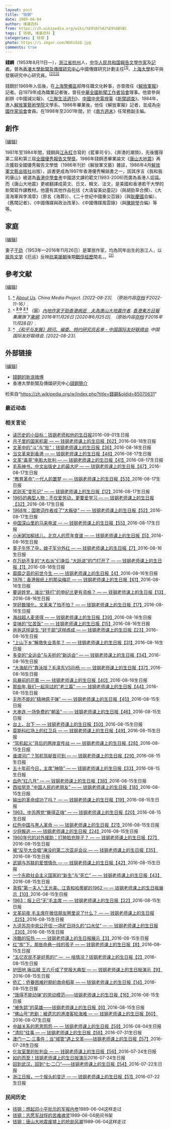 ```yaml
---
layout: post
title: "钱钢"
date: 1989-06-04
author: 维基百科
from: https://zh.wikipedia.org/wiki/%E9%8C%A2%E9%8B%BC
tags: [ 钱钢, 维基百科 ]
categories: [ 钱钢 ]
photo: https://i.imgur.com/NDGzGiQ.jpg
comments: true
---
```

<div class="mw-content-ltr mw-parser-output" lang="zh" dir="ltr"><p><b>錢鋼</b>（1953年8月11日<span class="useeditintro" title="Template:BLP editintro">—</span>），<a href="/wiki/%E6%B5%99%E6%B1%9F%E7%9C%81" title="浙江省">浙江省</a><a href="/wiki/%E6%9D%AD%E5%B7%9E" class="mw-redirect" title="杭州">杭州</a>人，<a href="/wiki/%E4%B8%AD%E5%8D%8E%E4%BA%BA%E6%B0%91%E5%85%B1%E5%92%8C%E5%9B%BD" title="中华人民共和国">中华人民共和国</a><a href="/wiki/%E6%8A%A5%E5%91%8A%E6%96%87%E5%AD%A6" title="报告文学">報告文學</a><a href="/wiki/%E4%BD%9C%E5%AE%B6" title="作家">作家</a>及<a href="/wiki/%E8%A8%98%E8%80%85" title="記者">記者</a>。曾為<a href="/wiki/%E9%A6%99%E6%B8%AF%E5%A4%A7%E5%AD%A6%E6%96%B0%E9%97%BB%E5%8F%8A%E4%BC%A0%E5%AA%92%E7%A0%94%E7%A9%B6%E4%B8%AD%E5%BF%83" title="香港大学新闻及传媒研究中心">香港大學新聞及傳媒研究中心</a>中國傳媒研究計劃主任<sup id="cite_ref-1" class="reference"><a href="#cite_note-1"><span class="cite-bracket">[</span>1<span class="cite-bracket">]</span></a></sup>、<a href="/wiki/%E4%B8%8A%E6%B5%B7%E5%A4%A7%E5%AD%B8" class="mw-redirect" title="上海大學">上海大學</a>和平與發展研究中心研究員。<sup id="cite_ref-東網_2-0" class="reference"><a href="#cite_note-東網-2"><span class="cite-bracket">[</span>2<span class="cite-bracket">]</span></a></sup><sup id="cite_ref-3" class="reference"><a href="#cite_note-3"><span class="cite-bracket">[</span>3<span class="cite-bracket">]</span></a></sup>
</p>
<meta property="mw:PageProp/toc">
<div class="mw-heading mw-heading2"></div>
<p>錢鋼於1969年入伍後，在<a href="/wiki/%E4%B8%8A%E6%B5%B7%E8%AD%A6%E5%A4%87%E5%8C%BA" class="mw-redirect" title="上海警备区">上海警備區</a>部隊任職文化幹事，亦曾擔任《<a href="/wiki/%E8%A7%A3%E6%94%BE%E8%BB%8D%E5%A0%B1" title="解放軍報">解放軍報</a>》記者。自1979年成為職業記者後，曾任<a href="/wiki/%E4%B8%AD%E8%8F%AF%E5%85%A8%E5%9C%8B%E6%96%B0%E8%81%9E%E5%B7%A5%E4%BD%9C%E8%80%85%E5%8D%94%E6%9C%83" class="mw-redirect" title="中華全國新聞工作者協會">中華全國新聞工作者協會</a>理事。他曾參與創辦《中國減災報》、《<a href="/wiki/%E4%B8%89%E8%81%94%E7%94%9F%E6%B4%BB%E5%91%A8%E5%88%8A" title="三联生活周刊">三聯生活週刊</a>》、<a href="/wiki/%E4%B8%AD%E5%9C%8B%E4%B8%AD%E5%A4%AE%E9%9B%BB%E8%A6%96%E8%87%BA" class="mw-redirect" title="中國中央電視臺">中國中央電視臺</a>《<a href="/wiki/%E6%96%B0%E9%97%BB%E8%B0%83%E6%9F%A5" title="新闻调查">新聞調查</a>》。1984年，進入<a href="/wiki/%E8%A7%A3%E6%94%BE%E8%BB%8D%E8%97%9D%E8%A1%93%E5%AD%B8%E9%99%A2" class="mw-redirect" title="解放軍藝術學院">解放軍藝術學院</a>文學系。1986年畢業後，他任《解放軍報》記者，並成為<a href="/wiki/%E4%B8%AD%E5%9C%8B%E4%BD%9C%E5%AE%B6%E5%8D%94%E6%9C%83" class="mw-redirect" title="中國作家協會">中國作家協會</a>會員。在1998年至2001年間，於《<a href="/wiki/%E5%8D%97%E6%96%B9%E5%91%A8%E6%9C%AB" title="南方周末">南方週末</a>》任常務副主編。
</p>
<div class="mw-heading mw-heading2"><h2 id="創作"><span id=".E5.89.B5.E4.BD.9C"></span>創作</h2><span class="mw-editsection"><span class="mw-editsection-bracket">[</span><a href="/w/index.php?title=%E9%8C%A2%E9%8B%BC&amp;action=edit&amp;section=2" title="编辑章节：創作"><span>编辑</span></a><span class="mw-editsection-bracket">]</span></span></div>
<p>1981年至1984年間，錢鋼與<a href="/w/index.php?title=%E6%B1%9F%E6%B0%B8%E7%B4%85&amp;action=edit&amp;redlink=1" class="new" title="江永紅（页面不存在）">江永紅</a>合寫的《藍軍司令》、《奔湧的潮頭》，先後獲得第二屆和第三屆<a href="/w/index.php?title=%E5%85%A8%E5%9C%8B%E5%84%AA%E7%A7%80%E5%A0%B1%E5%91%8A%E6%96%87%E5%AD%B8%E7%8D%8E&amp;action=edit&amp;redlink=1" class="new" title="全國優秀報告文學獎（页面不存在）">全國優秀報告文學獎</a>。1986年錢鋼憑畢業論文《<a href="/w/index.php?title=%E5%94%90%E5%B1%B1%E5%A4%A7%E5%9C%B0%E9%9C%87_(%E5%A0%B1%E5%91%8A%E6%96%87%E5%AD%B8)&amp;action=edit&amp;redlink=1" class="new" title="唐山大地震 (報告文學)（页面不存在）">唐山大地震</a>》再次獲取全國優秀報告文學獎（1986年刊於《解放軍文藝》雜誌，1986年4月<a href="/wiki/%E8%A7%A3%E6%94%BE%E8%BB%8D%E6%96%87%E8%97%9D%E5%87%BA%E7%89%88%E7%A4%BE" class="mw-redirect" title="解放軍文藝出版社">解放軍文藝出版社</a>出版），該書更成為1997年香港優秀暢銷書之一，因其序言《我和我的唐山》被選為<a href="/wiki/%E9%A6%99%E6%B8%AF%E4%B8%AD%E5%AD%B8%E6%9C%83%E8%80%83" title="香港中學會考">香港中學會考</a>中國語文課的範文(1993-2006)而廣為香港人認識。而《唐山大地震》更被翻譯成英文、日文、韓文、法文，是美國和香港若干大學的新聞寫作課教材。他還有其他作品包括《大清留美幼童記》（與胡勁草合撰）、《大清海軍與李鴻章》（原名《海葬》）、《二十世紀中國重災百錄》（與<a href="/wiki/%E8%80%BF%E6%85%B6%E5%9C%8B" title="耿慶國">耿慶國</a>合編）、《舊聞記者》、《中國傳媒與政治改革》、《中國傳媒風雲錄》（與<a href="/wiki/%E9%99%B3%E5%A9%89%E7%91%A9" title="陳婉瑩">陳婉瑩</a>合編）等等。
</p>
<div class="mw-heading mw-heading2"><h2 id="家庭"><span id=".E5.AE.B6.E5.BA.AD"></span>家庭</h2><span class="mw-editsection"><span class="mw-editsection-bracket">[</span><a href="/w/index.php?title=%E9%8C%A2%E9%8B%BC&amp;action=edit&amp;section=3" title="编辑章节：家庭"><span>编辑</span></a><span class="mw-editsection-bracket">]</span></span></div>
<p>妻子<a href="/wiki/%E4%BA%8E%E5%8A%B2_(%E4%BD%9C%E5%AE%B6)" title="于劲 (作家)">于劲</a>（1953年—2016年11月26日）是軍旅作家，均為同年出生的浙江人，以<a href="/wiki/%E6%8A%A5%E5%91%8A%E6%96%87%E5%AD%A6" title="报告文学">报告文学</a>《厄运》反映<a href="/wiki/%E6%8A%97%E7%BE%8E%E6%8F%B4%E6%9C%9D" class="mw-redirect" title="抗美援朝">抗美援朝</a>後期<a href="/wiki/%E9%9F%93%E6%88%B0%E6%88%B0%E4%BF%98" class="mw-redirect" title="韓戰戰俘">戰俘經歷</a>聞名，。<sup id="cite_ref-東網_2-1" class="reference"><a href="#cite_note-東網-2"><span class="cite-bracket">[</span>2<span class="cite-bracket">]</span></a></sup>
</p>
<div class="mw-heading mw-heading2"><h2 id="參考文献"><span id=".E5.8F.83.E8.80.83.E6.96.87.E7.8C.AE"></span>參考文献</h2><span class="mw-editsection"><span class="mw-editsection-bracket">[</span><a href="/w/index.php?title=%E9%8C%A2%E9%8B%BC&amp;action=edit&amp;section=4" title="编辑章节：參考文献"><span>编辑</span></a><span class="mw-editsection-bracket">]</span></span></div>
<div class="reflist" style="list-style-type: decimal;">
<ol class="references">
<li id="cite_note-1"><span class="mw-cite-backlink"><b><a href="#cite_ref-1">^</a></b></span> <span class="reference-text"><cite class="citation web"><a rel="nofollow" class="external text" href="https://chinamediaproject.org/about/">About Us</a>. China Media Project.  <span class="reference-accessdate"> [<span class="nowrap">2022-08-23</span>]</span>. （原始内容<a rel="nofollow" class="external text" href="https://web.archive.org/web/20221116184225/https://chinamediaproject.org/about/">存档</a>于2022-11-16）.</cite><span title="ctx_ver=Z39.88-2004&amp;rfr_id=info%3Asid%2Fzh.wikipedia.org%3A%E9%8C%A2%E9%8B%BC&amp;rft.atitle=About+Us&amp;rft.genre=unknown&amp;rft.jtitle=China+Media+Project&amp;rft_id=https%3A%2F%2Fchinamediaproject.org%2Fabout%2F&amp;rft_val_fmt=info%3Aofi%2Ffmt%3Akev%3Amtx%3Ajournal" class="Z3988"><span style="display:none;">&nbsp;</span></span></span>
</li>
<li id="cite_note-東網-2"><span class="mw-cite-backlink">^ <a href="#cite_ref-東網_2-0"><sup><b>2.0</b></sup></a> <a href="#cite_ref-東網_2-1"><sup><b>2.1</b></sup></a></span> <span class="reference-text">（圖）<cite class="citation news"><a rel="nofollow" class="external text" href="https://hk.on.cc/cn/bkn/cnt/news/20161126/bkncn-20161126162448305-1126_05011_001.html">內地作家于勁香港病逝　夫為唐山大地震作者</a>. <a href="/wiki/%E9%A6%99%E6%B8%AF%E6%9D%B1%E6%96%B9%E6%97%A5%E5%A0%B1" class="mw-redirect" title="香港東方日報">香港東方日報</a>集團旗下<a href="/wiki/%E6%9D%B1%E7%B6%B2" class="mw-redirect" title="東網">東網</a>. 2016年11月26日 <span class="reference-accessdate"> [2020年6月25日]</span>. （原始内容<a rel="nofollow" class="external text" href="https://web.archive.org/web/20161128221757/http://hk.on.cc/cn/bkn/cnt/news/20161126/bkncn-20161126162448305-1126_05011_001.html">存档</a>于2016年11月28日）.</cite><span title="ctx_ver=Z39.88-2004&amp;rfr_id=info%3Asid%2Fzh.wikipedia.org%3A%E9%8C%A2%E9%8B%BC&amp;rft.atitle=%E5%85%A7%E5%9C%B0%E4%BD%9C%E5%AE%B6%E4%BA%8E%E5%8B%81%E9%A6%99%E6%B8%AF%E7%97%85%E9%80%9D%E3%80%80%E5%A4%AB%E7%82%BA%E5%94%90%E5%B1%B1%E5%A4%A7%E5%9C%B0%E9%9C%87%E4%BD%9C%E8%80%85&amp;rft.date=2016-11-26&amp;rft.genre=article&amp;rft_id=https%3A%2F%2Fhk.on.cc%2Fcn%2Fbkn%2Fcnt%2Fnews%2F20161126%2Fbkncn-20161126162448305-1126_05011_001.html&amp;rft_val_fmt=info%3Aofi%2Ffmt%3Akev%3Amtx%3Ajournal" class="Z3988"><span style="display:none;">&nbsp;</span></span></span>
</li>
<li id="cite_note-3"><span class="mw-cite-backlink"><b><a href="#cite_ref-3">^</a></b></span> <span class="reference-text"><cite class="citation web"><a rel="nofollow" class="external text" href="https://www.caifc.org.cn/index.php?m=content&amp;c=index&amp;a=lists&amp;catid=12">《和平与发展》顾问、编委、特约研究员名单 - 中国国际友好联络会</a>. 中国国际友好联络会.  <span class="reference-accessdate"> [<span class="nowrap">2022-08-23</span>]</span>.</cite><span title="ctx_ver=Z39.88-2004&amp;rfr_id=info%3Asid%2Fzh.wikipedia.org%3A%E9%8C%A2%E9%8B%BC&amp;rft.atitle=%E3%80%8A%E5%92%8C%E5%B9%B3%E4%B8%8E%E5%8F%91%E5%B1%95%E3%80%8B%E9%A1%BE%E9%97%AE%E3%80%81%E7%BC%96%E5%A7%94%E3%80%81%E7%89%B9%E7%BA%A6%E7%A0%94%E7%A9%B6%E5%91%98%E5%90%8D%E5%8D%95+-+%E4%B8%AD%E5%9B%BD%E5%9B%BD%E9%99%85%E5%8F%8B%E5%A5%BD%E8%81%94%E7%BB%9C%E4%BC%9A&amp;rft.genre=unknown&amp;rft.jtitle=%E4%B8%AD%E5%9B%BD%E5%9B%BD%E9%99%85%E5%8F%8B%E5%A5%BD%E8%81%94%E7%BB%9C%E4%BC%9A&amp;rft_id=https%3A%2F%2Fwww.caifc.org.cn%2Findex.php%3Fm%3Dcontent%26c%3Dindex%26a%3Dlists%26catid%3D12&amp;rft_val_fmt=info%3Aofi%2Ffmt%3Akev%3Amtx%3Ajournal" class="Z3988"><span style="display:none;">&nbsp;</span></span></span>
</li>
</ol></div>
<div class="mw-heading mw-heading2"><h2 id="外部链接"><span id=".E5.A4.96.E9.83.A8.E9.93.BE.E6.8E.A5"></span>外部链接</h2><span class="mw-editsection"><span class="mw-editsection-bracket">[</span><a href="/w/index.php?title=%E9%8C%A2%E9%8B%BC&amp;action=edit&amp;section=5" title="编辑章节：外部链接"><span>编辑</span></a><span class="mw-editsection-bracket">]</span></span></div>
<ul><li><a rel="nofollow" class="external text" href="https://weibo.com/u/1995801167">錢鋼的新浪微博</a></li>
<li>香港大學新聞及傳媒研究中心<a rel="nofollow" class="external text" href="https://web.archive.org/web/20100912065014/http://cmp.hku.hk/~/qian-gang/">錢鋼簡介</a></li></ul>
<!-- 
NewPP limit report
Parsed by mw‐web.codfw.main‐56d8db5f6f‐j45v7
Cached time: 20250213020117
Cache expiry: 2592000
Reduced expiry: false
Complications: [show‐toc]
CPU time usage: 0.114 seconds
Real time usage: 0.157 seconds
Preprocessor visited node count: 1165/1000000
Post‐expand include size: 6673/2097152 bytes
Template argument size: 308/2097152 bytes
Highest expansion depth: 9/100
Expensive parser function count: 0/500
Unstrip recursion depth: 0/20
Unstrip post‐expand size: 4222/5000000 bytes
Lua time usage: 0.030/10.000 seconds
Lua memory usage: 2061534/52428800 bytes
Number of Wikibase entities loaded: 1/400
-->
<!--
Transclusion expansion time report (%,ms,calls,template)
100.00%  133.405      1 -total
 46.62%   62.189      1 Template:Reflist
 39.48%   52.670      2 Template:Cite_web
 25.85%   34.481      1 Template:Sinaweibo
 22.75%   30.347      1 Template:BD
 20.95%   27.948      1 Template:Bd
 13.05%   17.415      2 Template:BD/isYear
  4.55%    6.072      1 Template:WikidataCheck
  4.04%    5.383      2 Template:Date.isMD
  3.20%    4.272      1 Template:Cite_news
-->

<!-- Saved in parser cache with key zhwiki:pcache:337285:|#|:idhash:canonical!zh and timestamp 20250213020117 and revision id 85070631. Rendering was triggered because: page-view
 -->
</div><!--esi <esi:include src="/esitest-fa8a495983347898/content" /> --><noscript><img src="https://login.wikimedia.org/wiki/Special:CentralAutoLogin/start?useformat=desktop&amp;type=1x1&amp;usesul3=0" alt="" width="1" height="1" style="border: none; position: absolute;"></noscript>
<div class="printfooter" data-nosnippet="">检索自“<a dir="ltr" href="https://zh.wikipedia.org/w/index.php?title=錢鋼&amp;oldid=85070631">https://zh.wikipedia.org/w/index.php?title=錢鋼&amp;oldid=85070631</a>”</div><div id="recent-news"><h3>最近动态</h3><ul></ul></div><div id="open-opinion"><h3>相关言论</h3><ul><li><a href="https://nodebe4.github.io/opinion/2016-09-01/%E8%AF%BB%E5%8E%86%E5%8F%B2%E7%9A%84%E5%B0%8F%E7%9B%AE%E6%A0%87-%E9%92%B1%E9%92%A2%E8%80%81%E5%B8%88%E5%92%8C%E4%BB%96%E7%9A%84%E7%94%9F%E6%97%A5%E6%8A%A5/" title="Yiwei Wang">读历史的小目标：钱钢老师和他的生日报</a><time>2016-09-01</time><a class="tag">生日报</a></li>
<li><a href="https://nodebe4.github.io/opinion/2016-08-18/%E6%9C%88%E5%AD%90%E9%87%8C%E7%9A%84%E5%9B%BD%E5%AE%B6%E6%9C%BA%E5%AF%86-%E9%92%B1%E9%92%A2%E8%80%81%E5%B8%88%E8%AF%BE%E4%B8%8A%E7%9A%84%E7%94%9F%E6%97%A5%E6%8A%A5-62/" title="Yiwei Wang">月子里的国家机密 — — 钱钢老师课上的生日报【62】</a><time>2016-08-18</time><a class="tag">生日报</a></li>
<li><a href="https://nodebe4.github.io/opinion/2016-08-18/%E6%96%87%E9%9D%A9%E4%B8%AD%E7%9A%84-%E6%96%97-%E4%B8%8E-%E6%89%B9-%E9%92%B1%E9%92%A2%E8%80%81%E5%B8%88%E8%AF%BE%E4%B8%8A%E7%9A%84%E7%94%9F%E6%97%A5%E6%8A%A5-36/" title="Yiwei Wang">文革中的“斗”与“批”：钱钢老师课上的生日报【36】</a><time>2016-08-18</time><a class="tag">生日报</a></li>
<li><a href="https://nodebe4.github.io/opinion/2016-08-17/%E5%BD%93%E6%96%87%E9%9D%A9%E6%9D%A5%E5%88%B0%E9%A6%99%E6%B8%AF-%E9%92%B1%E9%92%A2%E8%80%81%E5%B8%88%E8%AF%BE%E4%B8%8A%E7%9A%84%E7%94%9F%E6%97%A5%E6%8A%A5-48/" title="Yiwei Wang">当文革来到香港 — — 钱钢老师课上的生日报【48】</a><time>2016-08-17</time><a class="tag">生日报</a></li>
<li><a href="https://nodebe4.github.io/opinion/2016-08-17/%E6%96%87%E9%9D%A9-%E6%AF%92%E8%8D%89-%E7%94%B5%E5%BD%B1%E5%A4%A7%E6%89%B9%E5%88%A4-%E9%92%B1%E9%92%A2%E8%80%81%E5%B8%88%E8%AF%BE%E4%B8%8A%E7%9A%84%E7%94%9F%E6%97%A5%E6%8A%A5-41/" title="Yiwei Wang">文革“毒草”电影大批判 — — 钱钢老师课上的生日报【41】</a><time>2016-08-17</time><a class="tag">生日报</a></li>
<li><a href="https://nodebe4.github.io/opinion/2016-08-17/%E6%AF%9B%E7%B3%BB%E7%A5%9E%E4%B9%A6-%E4%B8%AD%E6%96%87%E5%87%BA%E7%89%88%E5%8F%B2%E4%B8%8A%E7%9A%84%E6%9C%80%E5%A4%A7IP-%E9%92%B1%E9%92%A2%E8%80%81%E5%B8%88%E8%AF%BE%E4%B8%8A%E7%9A%84%E7%94%9F%E6%97%A5%E6%8A%A5-47/" title="Yiwei Wang">毛系神书，中文出版史上的最大IP — — 钱钢老师课上的生日报【47】</a><time>2016-08-17</time><a class="tag">生日报</a></li>
<li><a href="https://nodebe4.github.io/opinion/2016-08-17/%E6%95%99%E8%82%B2%E9%9D%A9%E5%91%BD-,%E4%B8%80%E4%BB%A3%E4%BA%BA%E7%9A%84%E5%99%A9%E6%A2%A6-%E9%92%B1%E9%92%A2%E8%80%81%E5%B8%88%E8%AF%BE%E4%B8%8A%E7%9A%84%E7%94%9F%E6%97%A5%E6%8A%A5-53/" title="Yiwei Wang">“教育革命”,一代人的噩梦 — — 钱钢老师课上的生日报【53】</a><time>2016-08-17</time><a class="tag">生日报</a></li>
<li><a href="https://nodebe4.github.io/opinion/2016-08-17/%E6%AD%A6%E5%88%99%E5%A4%A9-%E5%8F%98%E5%BD%A2%E8%AE%B0-%E9%92%B1%E9%92%A2%E8%80%81%E5%B8%88%E8%AF%BE%E4%B8%8A%E7%9A%84%E7%94%9F%E6%97%A5%E6%8A%A5-12/" title="Yiwei Wang">武则天“变形记” — — 钱钢老师课上的生日报【12】</a><time>2016-08-17</time><a class="tag">生日报</a></li>
<li><a href="https://nodebe4.github.io/opinion/2016-08-17/1965%E7%9A%84%E5%85%B8%E5%9E%8B%E4%BA%BA%E7%89%A9-%E4%B8%8D%E4%BB%85%E7%88%B1%E5%8A%B3%E5%8A%A8-%E6%9B%B4%E8%A6%81%E7%88%B1%E5%AD%A6%E4%B9%A0-%E9%92%B1%E9%92%A2%E8%80%81%E5%B8%88%E8%AF%BE%E4%B8%8A%E7%9A%84%E7%94%9F%E6%97%A5%E6%8A%A5-32/" title="Yiwei Wang">1965的典型人物：不仅爱劳动，更要爱学习 — — 钱钢老师课上的生日报【32】</a><time>2016-08-17</time><a class="tag">生日报</a></li>
<li><a href="https://nodebe4.github.io/opinion/2016-08-17/1968%E5%B9%B4-%E5%9B%BD%E6%AD%8C%E8%AF%8D%E4%BD%9C%E8%80%85%E6%88%90%E4%BA%86-%E5%A4%A7%E5%8F%9B%E5%BE%92-%E9%92%B1%E9%92%A2%E8%80%81%E5%B8%88%E8%AF%BE%E4%B8%8A%E7%9A%84%E7%94%9F%E6%97%A5%E6%8A%A5-52/" title="Yiwei Wang">1968年：国歌词作者成了“大叛徒” — — 钱钢老师课上的生日报【52】</a><time>2016-08-17</time><a class="tag">生日报</a></li>
<li><a href="https://nodebe4.github.io/opinion/2016-08-17/%E4%B8%AD%E5%9B%BD%E6%B7%B1%E5%B1%B1%E9%87%8C%E7%9A%84%E9%A9%AC%E6%9D%A5%E7%94%B5%E6%B3%A2-%E9%92%B1%E9%92%A2%E8%80%81%E5%B8%88%E8%AF%BE%E4%B8%8A%E7%9A%84%E7%94%9F%E6%97%A5%E6%8A%A5-55/" title="Yiwei Wang">中国深山里的马来电波 — — 钱钢老师课上的生日报【55】</a><time>2016-08-17</time><a class="tag">生日报</a></li>
<li><a href="https://nodebe4.github.io/opinion/2016-08-16/%E5%B0%8F%E7%B1%B3%E7%B2%A5%E5%8A%A0%E6%A6%86%E9%92%B1%E5%84%BF-%E5%8C%97%E4%BA%AC%E4%BA%BA%E7%9A%84%E8%8D%92%E5%B9%B4%E9%A3%9F%E8%B0%B1-%E9%92%B1%E9%92%A2%E8%80%81%E5%B8%88%E8%AF%BE%E4%B8%8A%E7%9A%84%E7%94%9F%E6%97%A5%E6%8A%A5-5/" title="Yiwei Wang">小米粥加榆钱儿，北京人的荒年食谱 — — 钱钢老师课上的生日报【5】</a><time>2016-08-16</time><a class="tag">生日报</a></li>
<li><a href="https://nodebe4.github.io/opinion/2016-08-16/%E7%AB%A5%E5%AD%90%E7%89%9B%E6%80%80%E4%BA%86%E5%AD%95-%E5%A8%98%E5%AD%90%E5%86%9B%E5%88%86%E5%A4%96%E7%BA%A2-%E9%92%B1%E9%92%A2%E8%80%81%E5%B8%88%E8%AF%BE%E4%B8%8A%E7%9A%84%E7%94%9F%E6%97%A5%E6%8A%A5-7/" title="Yiwei Wang">童子牛怀了孕，娘子军分外红 — — 钱钢老师课上的生日报【7】</a><time>2016-08-16</time><a class="tag">生日报</a></li>
<li><a href="https://nodebe4.github.io/opinion/2016-08-16/%E5%9C%A8%E4%B8%87%E5%8A%AB%E4%B8%8D%E5%A4%8D%E7%9A%84-%E5%A4%A7%E5%8F%B3%E6%B4%BE-%E4%BB%AC%E8%BA%AB%E5%90%8E,-%E5%A4%A7%E8%B7%83%E8%BF%9B-%E7%9A%84%E9%97%A8%E6%89%93%E5%BC%80%E4%BA%86-%E9%92%B1%E9%92%A2%E8%80%81%E5%B8%88%E8%AF%BE%E4%B8%8A%E7%9A%84%E7%94%9F%E6%97%A5%E6%8A%A5-1/" title="Yiwei Wang">在万劫不复的“大右派”们身后,“大跃进”的门打开了​ — — 钱钢老师课上的生日报【1】</a><time>2016-08-16</time><a class="tag">生日报</a></li>
<li><a href="https://nodebe4.github.io/opinion/2016-08-16/%E9%9D%A1%E9%9D%A1%E4%B9%8B%E9%9F%B3%E7%9A%84%E5%89%8D%E4%B8%96%E4%BB%8A%E7%94%9F-%E9%92%B1%E9%92%A2%E8%80%81%E5%B8%88%E8%AF%BE%E4%B8%8A%E7%9A%84%E7%94%9F%E6%97%A5%E6%8A%A5-4/" title="Yiwei Wang">靡靡之音的前世今生 — — 钱钢老师课上的生日报【4】</a><time>2016-08-16</time><a class="tag">生日报</a></li>
<li><a href="https://nodebe4.github.io/opinion/2016-08-16/1976-%E9%A6%99%E6%B8%AF%E6%8A%A5%E7%BA%B8%E4%B8%8A%E7%9A%84%E9%82%A3%E6%9C%B5%E6%A2%85%E8%8A%B1-%E9%92%B1%E9%92%A2%E8%80%81%E5%B8%88%E8%AF%BE%E4%B8%8A%E7%9A%84%E7%94%9F%E6%97%A5%E6%8A%A5-61/" title="Yiwei Wang">1976：香港报纸上的那朵梅花 — — 钱钢老师课上的生日报【61】</a><time>2016-08-16</time><a class="tag">生日报</a></li>
<li><a href="https://nodebe4.github.io/opinion/2016-08-16/%E8%A6%81%E8%AF%B4%E5%A7%93%E5%85%9A-%E8%B0%81%E6%AF%94-%E9%93%81%E6%89%93-%E7%9A%84%E7%94%B3%E7%BA%AA%E5%85%B0%E6%9B%B4%E6%9C%89%E8%B5%84%E6%A0%BC-%E9%92%B1%E9%92%A2%E8%80%81%E5%B8%88%E8%AF%BE%E4%B8%8A%E7%9A%84%E7%94%9F%E6%97%A5%E6%8A%A5-13/" title="Yiwei Wang">要说姓党，谁比“铁打”的申纪兰更有资格？ — — 钱钢老师课上的生日报【13】</a><time>2016-08-16</time><a class="tag">生日报</a></li>
<li><a href="https://nodebe4.github.io/opinion/2016-08-16/%E5%AD%A6%E5%A5%BD%E6%95%B0%E7%90%86%E5%8C%96-%E6%96%87%E9%9D%A9%E6%9D%A5%E4%BA%86%E6%80%95%E4%B8%8D%E6%80%95-%E9%92%B1%E9%92%A2%E8%80%81%E5%B8%88%E8%AF%BE%E4%B8%8A%E7%9A%84%E7%94%9F%E6%97%A5%E6%8A%A5-17/" title="Yiwei Wang">学好数理化，文革来了怕不怕？ — — 钱钢老师课上的生日报【17】</a><time>2016-08-16</time><a class="tag">生日报</a></li>
<li><a href="https://nodebe4.github.io/opinion/2016-08-16/%E6%B5%B7%E6%88%98%E8%B6%85%E4%BA%BA%E9%BA%A6%E8%B4%A4%E5%BE%97-%E9%92%B1%E9%92%A2%E8%80%81%E5%B8%88%E8%AF%BE%E4%B8%8A%E7%9A%84%E7%94%9F%E6%97%A5%E6%8A%A5-39/" title="Yiwei Wang">海战超人麦贤得 — — 钱钢老师课上的生日报【39】</a><time>2016-08-16</time><a class="tag">生日报</a></li>
<li><a href="https://nodebe4.github.io/opinion/2016-08-16/%E5%8F%98%E5%91%B3%E7%9A%84-%E5%BF%86%E8%8B%A6%E9%A5%AD-%E9%92%B1%E9%92%A2%E8%80%81%E5%B8%88%E8%AF%BE%E4%B8%8A%E7%9A%84%E7%94%9F%E6%97%A5%E6%8A%A5-15/" title="Yiwei Wang">变味的“忆苦饭” — — 钱钢老师课上的生日报【15】</a><time>2016-08-16</time><a class="tag">生日报</a></li>
<li><a href="https://nodebe4.github.io/opinion/2016-08-16/%E7%88%B8%E7%88%B8%E8%BF%99%E6%A0%B7%E8%AF%9E%E7%94%9F,-%E5%A5%BD%E5%B9%B2%E9%83%A8-%E8%BF%99%E6%A0%B7%E7%82%BC%E6%88%90-%E9%92%B1%E9%92%A2%E8%80%81%E5%B8%88%E8%AF%BE%E4%B8%8A%E7%9A%84%E7%94%9F%E6%97%A5%E6%8A%A5-23/" title="Yiwei Wang">爸爸这样诞生,“好干部”这样炼成 — — 钱钢老师课上的生日报【23】</a><time>2016-08-16</time><a class="tag">生日报</a></li>
<li><a href="https://nodebe4.github.io/opinion/2016-08-16/%E4%B8%8A%E5%B1%B1%E4%B8%8B%E4%B9%A1-%E8%A7%A3%E6%95%91%E5%A4%B1%E4%B8%9A%E9%9D%92%E5%B9%B4-%E9%92%B1%E9%92%A2%E8%80%81%E5%B8%88%E8%AF%BE%E4%B8%8A%E7%9A%84%E7%94%9F%E6%97%A5%E6%8A%A5-31/" title="Yiwei Wang">“上山下乡”解救失业青年？ — — 钱钢老师课上的生日报【31】</a><time>2016-08-16</time><a class="tag">生日报</a></li>
<li><a href="https://nodebe4.github.io/opinion/2016-08-16/%E5%A4%9A%E5%8F%98%E7%9A%84-%E5%85%A8%E8%BF%90%E4%BC%9A-%E4%B8%8E%E5%A4%AD%E6%8A%98%E7%9A%84-%E6%96%B0%E8%BF%90%E4%BC%9A-%E9%92%B1%E9%92%A2%E8%80%81%E5%B8%88%E8%AF%BE%E4%B8%8A%E7%9A%84%E7%94%9F%E6%97%A5%E6%8A%A5-34/" title="Yiwei Wang">多变的“全运会”与夭折的“新运会” — — 钱钢老师课上的生日报【34】</a><time>2016-08-16</time><a class="tag">生日报</a></li>
<li><a href="https://nodebe4.github.io/opinion/2016-08-16/%E5%A4%A7%E6%B5%B7%E8%88%AA%E8%A1%8C-%E9%9D%A0%E6%B3%B3%E6%8A%80-%E6%AF%9B%E6%B3%BD%E4%B8%9CVS%E5%AD%99%E6%9D%A8-%E9%92%B1%E9%92%A2%E8%80%81%E5%B8%88%E8%AF%BE%E4%B8%8A%E7%9A%84%E7%94%9F%E6%97%A5%E6%8A%A5-37/" title="Yiwei Wang">“大海航行”靠泳技？毛泽东VS孙杨 — — 钱钢老师课上的生日报【37】</a><time>2016-08-16</time><a class="tag">生日报</a></li>
<li><a href="https://nodebe4.github.io/opinion/2016-08-16/%E9%A3%8E%E6%9A%B4%E5%89%8D%E7%9A%84%E8%8A%B1%E8%95%BE-%E9%92%B1%E9%92%A2%E8%80%81%E5%B8%88%E8%AF%BE%E4%B8%8A%E7%9A%84%E7%94%9F%E6%97%A5%E6%8A%A5-40/" title="Yiwei Wang">风暴前的花蕾 — — 钱钢老师课上的生日报【40】</a><time>2016-08-16</time><a class="tag">生日报</a></li>
<li><a href="https://nodebe4.github.io/opinion/2016-08-15/%E9%82%A3%E4%BA%9B%E5%B9%B4,%E6%88%91%E4%BB%AC%E4%B8%80%E8%B5%B7%E8%83%8C%E8%BF%87%E7%9A%84-%E8%80%81%E4%B8%89%E7%AF%87-%E9%92%B1%E9%92%A2%E8%80%81%E5%B8%88%E8%AF%BE%E4%B8%8A%E7%9A%84%E7%94%9F%E6%97%A5%E6%8A%A5-44/" title="Yiwei Wang">那些年,我们一起背过的”老三篇” — — 钱钢老师课上的生日报【44】</a><time>2016-08-15</time><a class="tag">生日报</a></li>
<li><a href="https://nodebe4.github.io/opinion/2016-08-15/%E6%97%A0%E6%89%80%E4%B8%8D%E8%83%BD%E7%9A%84-%E7%B2%BE%E7%A5%9E%E5%8E%9F%E5%AD%90%E5%BC%B9-%E9%92%B1%E9%92%A2%E8%80%81%E5%B8%88%E8%AF%BE%E4%B8%8A%E7%9A%84%E7%94%9F%E6%97%A5%E6%8A%A5-45/" title="Yiwei Wang">无所不能的”精神原子弹” — — 钱钢老师课上的生日报【45】</a><time>2016-08-15</time><a class="tag">生日报</a></li>
<li><a href="https://nodebe4.github.io/opinion/2016-08-15/%E5%A4%A7%E4%B8%B2%E8%BF%9E,%E4%B8%80%E5%9C%BA%E5%85%8D%E8%B4%B9%E7%9A%84-%E6%9C%9D%E5%9C%A3-%E9%92%B1%E9%92%A2%E8%80%81%E5%B8%88%E8%AF%BE%E4%B8%8A%E7%9A%84%E7%94%9F%E6%97%A5%E6%8A%A5-46/" title="Yiwei Wang">大串连,一场免费的”朝圣” — — 钱钢老师课上的生日报【46】</a><time>2016-08-15</time><a class="tag">生日报</a></li>
<li><a href="https://nodebe4.github.io/opinion/2016-08-15/%E5%8F%B0%E4%B8%8A-%E5%8F%B0%E4%B8%8B-%E9%92%B1%E9%92%A2%E8%80%81%E5%B8%88%E8%AF%BE%E4%B8%8A%E7%9A%84%E7%94%9F%E6%97%A5%E6%8A%A5-50/" title="Yiwei Wang">台上，台下 — — 钱钢老师课上的生日报【50】</a><time>2016-08-15</time><a class="tag">生日报</a></li>
<li><a href="https://nodebe4.github.io/opinion/2016-08-15/%E8%8E%AB%E6%96%AF%E7%A7%91%E7%BA%A2%E5%9C%BA%E4%B8%8A%E7%9A%84%E7%BA%A2%E5%8D%AB%E5%85%B5-%E9%92%B1%E9%92%A2%E8%80%81%E5%B8%88%E8%AF%BE%E4%B8%8A%E7%9A%84%E7%94%9F%E6%97%A5%E6%8A%A5-49/" title="Yiwei Wang">莫斯科红场上的红卫兵 — — 钱钢老师课上的生日报【49】</a><time>2016-08-15</time><a class="tag">生日报</a></li>
<li><a href="https://nodebe4.github.io/opinion/2016-08-15/%E9%A9%BE%E6%9C%BA%E8%B5%B7%E4%B9%89-%E8%83%8C%E5%90%8E%E7%9A%84%E4%B8%A4%E5%B2%B8%E5%AE%A3%E4%BC%A0%E6%88%98-%E9%92%B1%E9%92%A2%E8%80%81%E5%B8%88%E8%AF%BE%E4%B8%8A%E7%9A%84%E7%94%9F%E6%97%A5%E6%8A%A5-28/" title="Yiwei Wang">“驾机起义”背后的两岸宣传战 — — 钱钢老师课上的生日报【28】</a><time>2016-08-15</time><a class="tag">生日报</a></li>
<li><a href="https://nodebe4.github.io/opinion/2016-08-15/%E8%B0%81%E8%B0%93%E6%B2%B3%E5%B9%BF-%E9%A9%BE%E6%9C%BA%E9%A9%BE%E8%89%87%E7%9A%86%E5%8F%AF%E5%88%B0-%E9%92%B1%E9%92%A2%E8%80%81%E5%B8%88%E8%AF%BE%E4%B8%8A%E7%9A%84%E7%94%9F%E6%97%A5%E6%8A%A5-29/" title="Yiwei Wang">谁谓河广？驾机驾艇皆可到 — — 钱钢老师课上的生日报【29】</a><time>2016-08-15</time><a class="tag">生日报</a></li>
<li><a href="https://nodebe4.github.io/opinion/2016-08-15/%E4%BA%94%E5%8D%81%E5%B9%B4%E5%89%8D%E4%BB%8A%E6%97%A5-%E4%B8%BB%E5%B8%AD-%E7%A5%9E%E9%9A%90-%E9%92%B1%E9%92%A2%E8%80%81%E5%B8%88%E8%AF%BE%E4%B8%8A%E7%9A%84%E7%94%9F%E6%97%A5%E6%8A%A5-33/" title="Yiwei Wang">五十年前今日，主席”神隐” — — 钱钢老师课上的生日报【33】</a><time>2016-08-15</time><a class="tag">生日报</a></li>
<li><a href="https://nodebe4.github.io/opinion/2016-08-15/%E8%A1%80%E8%89%B2-%E7%BA%A2%E5%85%AB%E6%9C%88-%E9%92%B1%E9%92%A2%E8%80%81%E5%B8%88%E8%AF%BE%E4%B8%8A%E7%9A%84%E7%94%9F%E6%97%A5%E6%8A%A5-38/" title="Yiwei Wang">血色“红八月” — — 钱钢老师课上的生日报【38】</a><time>2016-08-15</time><a class="tag">生日报</a></li>
<li><a href="https://nodebe4.github.io/opinion/2016-08-15/%E8%A5%BF%E5%93%88%E5%8A%AA%E5%85%8B,-%E4%B8%AD%E5%9B%BD%E4%BA%BA%E6%B0%91%E7%9A%84%E8%80%81%E6%9C%8B%E5%8F%8B-%E9%92%B1%E9%92%A2%E8%80%81%E5%B8%88%E8%AF%BE%E4%B8%8A%E7%9A%84%E7%94%9F%E6%97%A5%E6%8A%A5-18/" title="Yiwei Wang">西哈努克,”中国人民的老朋友” — — 钱钢老师课上的生日报【18】</a><time>2016-08-15</time><a class="tag">生日报</a></li>
<li><a href="https://nodebe4.github.io/opinion/2016-08-15/%E8%BE%93%E5%87%BA%E7%9A%84%E9%9D%A9%E5%91%BD%E6%88%90%E5%8A%9F%E4%BA%86%E5%90%97-%E9%92%B1%E9%92%A2%E8%80%81%E5%B8%88%E8%AF%BE%E4%B8%8A%E7%9A%84%E7%94%9F%E6%97%A5%E6%8A%A5-19/" title="Yiwei Wang">输出的革命成功了吗？ — — 钱钢老师课上的生日报【19】</a><time>2016-08-15</time><a class="tag">生日报</a></li>
<li><a href="https://nodebe4.github.io/opinion/2016-08-15/1963-%E4%B8%AD%E8%8B%8F%E4%B8%A4%E5%85%9A-%E6%92%95%E5%BE%97%E6%AD%A3%E5%97%A8-%E9%92%B1%E9%92%A2%E8%80%81%E5%B8%88%E8%AF%BE%E4%B8%8A%E7%9A%84%E7%94%9F%E6%97%A5%E6%8A%A5-20/" title="Yiwei Wang">1963，中苏两党“撕得正嗨” — — 钱钢老师课上的生日报【20】</a><time>2016-08-15</time><a class="tag">生日报</a></li>
<li><a href="https://nodebe4.github.io/opinion/2016-08-15/%E7%BA%A2%E8%89%B2%E4%B8%AD%E5%9B%BD%E4%B8%8E%E9%BB%91%E4%BA%BA%E9%9D%A9%E5%91%BD-%E9%92%B1%E9%92%A2%E8%80%81%E5%B8%88%E8%AF%BE%E4%B8%8A%E7%9A%84%E7%94%9F%E6%97%A5%E6%8A%A5-21/" title="Yiwei Wang">红色中国与黑人革命 — — 钱钢老师课上的生日报【21】</a><time>2016-08-15</time><a class="tag">生日报</a></li>
<li><a href="https://nodebe4.github.io/opinion/2016-08-15/%E5%B0%91%E5%B0%86%E5%8F%9B%E9%80%83-%E9%92%B1%E9%92%A2%E8%80%81%E5%B8%88%E8%AF%BE%E4%B8%8A%E7%9A%84%E7%94%9F%E6%97%A5%E6%8A%A5-24/" title="Yiwei Wang">少将叛逃 — — 钱钢老师课上的生日报【24】</a><time>2016-08-15</time><a class="tag">生日报</a></li>
<li><a href="https://nodebe4.github.io/opinion/2016-08-15/1960%E5%B9%B4%E4%BB%A3%E7%9A%84%E5%AF%B9%E5%A4%96%E6%8F%B4%E5%8A%A9-%E6%89%93%E8%82%BF%E8%84%B8%E5%85%85%E8%83%96%E5%AD%90-%E9%92%B1%E9%92%A2%E8%80%81%E5%B8%88%E8%AF%BE%E4%B8%8A%E7%9A%84%E7%94%9F%E6%97%A5%E6%8A%A5-27/" title="Yiwei Wang">1960年代的对外援助：打肿脸充胖子？ — — 钱钢老师课上的生日报【27】</a><time>2016-08-15</time><a class="tag">生日报</a></li>
<li><a href="https://nodebe4.github.io/opinion/2016-08-15/%E8%A2%AB-%E5%8F%8D%E5%8D%8E%E5%A4%A7%E5%90%88%E5%94%B1-%E6%B7%B9%E6%B2%A1%E7%9A%84%E7%AC%AC%E4%BA%8C%E6%AC%A1%E4%BA%9A%E9%9D%9E%E4%BC%9A%E8%AE%AE-%E9%92%B1%E9%92%A2%E8%80%81%E5%B8%88%E8%AF%BE%E4%B8%8A%E7%9A%84%E7%94%9F%E6%97%A5%E6%8A%A5-35/" title="Yiwei Wang">被“反华大合唱”淹没的第二次亚非会议 — — 钱钢老师课上的生日报【35】</a><time>2016-08-15</time><a class="tag">生日报</a></li>
<li><a href="https://nodebe4.github.io/opinion/2016-08-15/%E6%AD%A6%E9%92%A2%E4%B8%8E%E8%8B%8F%E8%81%94%E7%9A%84%E7%88%B1%E6%81%A8%E6%83%85%E4%BB%87-%E9%92%B1%E9%92%A2%E8%80%81%E5%B8%88%E8%AF%BE%E4%B8%8A%E7%9A%84%E7%94%9F%E6%97%A5%E6%8A%A5-42/" title="Yiwei Wang">武钢与苏联的爱恨情仇 — — 钱钢老师课上的生日报【42】</a><time>2016-08-15</time><a class="tag">生日报</a></li>
<li><a href="https://nodebe4.github.io/opinion/2016-08-15/%E4%B8%80%E4%B8%AA%E4%B8%9C%E6%AC%A7%E7%A4%BE%E4%BC%9A%E4%B8%BB%E4%B9%89%E5%9B%BD%E5%AE%B6%E7%9A%84-%E6%96%B0%E7%94%9F-%E4%B8%8E-%E6%AD%BB%E4%BA%A1-%E9%92%B1%E9%92%A2%E8%80%81%E5%B8%88%E8%AF%BE%E4%B8%8A%E7%9A%84%E7%94%9F%E6%97%A5%E6%8A%A5-43/" title="Yiwei Wang">一个东欧社会主义国家的“新生”与“死亡” — — 钱钢老师课上的生日报【43】</a><time>2016-08-15</time><a class="tag">生日报</a></li>
<li><a href="https://nodebe4.github.io/opinion/2016-08-15/%E7%9C%9F%E5%81%87-%E7%AC%AC%E4%B8%80%E5%A4%AB%E4%BA%BA-%E7%8E%8B%E5%85%89%E7%BE%8E-%E6%B1%9F%E9%9D%92%E5%92%8C%E5%93%88%E8%92%82%E5%A6%AE%E7%9A%841962-%E9%92%B1%E9%92%A2%E8%80%81%E5%B8%88%E8%AF%BE%E4%B8%8A%E7%9A%84%E7%94%9F%E6%97%A5%E6%8A%A5%E5%B1%95%E7%A4%BA-10/" title="Yiwei Wang">真假”第一夫人”:王光美、江青和哈蒂妮的1962 — — 钱钢老师课上的生日报展示【10】</a><time>2016-08-15</time><a class="tag">生日报</a></li>
<li><a href="https://nodebe4.github.io/opinion/2016-08-15/1963-%E6%8A%A5%E4%B8%8A%E5%B7%B2-%E6%97%A0-%E6%AF%9B%E4%B8%BB%E5%B8%AD-%E9%92%B1%E9%92%A2%E8%80%81%E5%B8%88%E8%AF%BE%E4%B8%8A%E7%9A%84%E7%94%9F%E6%97%A5%E6%8A%A5-22/" title="Yiwei Wang">1963：报上已“无”毛主席 — — 钱钢老师课上的生日报【22】</a><time>2016-08-15</time><a class="tag">生日报</a></li>
<li><a href="https://nodebe4.github.io/opinion/2016-08-15/%E6%96%87%E9%9D%A9%E5%89%8D%E5%A4%9C,%E6%AF%9B%E4%B8%BB%E5%B8%AD%E5%9C%A8%E5%BE%AE%E4%BF%A1%E6%9C%8B%E5%8F%8B%E5%9C%88%E9%87%8C%E8%AF%B4%E4%BA%86%E4%BB%80%E4%B9%88-%E9%92%B1%E9%92%A2%E8%80%81%E5%B8%88%E8%AF%BE%E4%B8%8A%E7%9A%84%E7%94%9F%E6%97%A5%E6%8A%A5-25/" title="Yiwei Wang">文革前夜,毛主席在微信朋友圈里说了什么？ — — 钱钢老师课上的生日报【25】</a><time>2016-08-15</time><a class="tag">生日报</a></li>
<li><a href="https://nodebe4.github.io/opinion/2016-08-15/%E4%B9%9D%E8%AF%84%E8%8B%8F%E5%85%B1%E4%B8%AD%E5%A4%AE%E5%85%AC%E5%BC%80%E4%BF%A1%E4%B8%80%E5%9C%BA%E6%97%B7%E6%97%A5%E6%8C%81%E4%B9%85%E7%9A%84-%E5%8F%A3%E6%B0%B4%E4%BB%97-%E9%92%B1%E9%92%A2%E8%80%81%E5%B8%88%E8%AF%BE%E4%B8%8A%E7%9A%84%E7%94%9F%E6%97%A5%E6%8A%A5-30/" title="Yiwei Wang">九评苏共中央公开信:一场旷日持久的“口水仗”​ — — 钱钢老师课上的生日报【30】</a><time>2016-08-15</time><a class="tag">生日报</a></li>
<li><a href="https://nodebe4.github.io/opinion/2016-08-15/%E5%86%B7%E9%85%B7%E7%9A%84%E7%8B%82%E7%83%AD-%E9%92%B1%E9%92%A2%E8%80%81%E5%B8%88%E8%AF%BE%E4%B8%8A%E7%9A%84%E7%94%9F%E6%97%A5%E6%8A%A5%E5%B1%95%E7%A4%BA-3/" title="Yiwei Wang">冷酷的狂热 — — 钱钢老师课上的生日报展示【3】</a><time>2016-08-15</time><a class="tag">生日报</a></li>
<li><a href="https://nodebe4.github.io/opinion/2016-08-15/%E7%BA%A2-%E6%97%82-%E4%B8%8B-%E9%82%A3%E4%BA%9B%E5%91%BD%E6%82%AC%E4%B8%80%E7%BA%BF%E7%9A%84%E5%AD%A9%E5%AD%90-%E9%92%B1%E9%92%A2%E8%80%81%E5%B8%88%E8%AF%BE%E4%B8%8A%E7%9A%84%E7%94%9F%E6%97%A5%E6%8A%A5-8/" title="Yiwei Wang">红“旂”下，那些命悬一线的孩子 — — 钱钢老师课上的生日报【8】</a><time>2016-08-15</time><a class="tag">生日报</a></li>
<li><a href="https://nodebe4.github.io/opinion/2016-08-15/%E4%BA%94%E4%BA%BF%E5%86%9C%E6%B0%91%E4%B8%8D%E6%98%AF%E5%A5%BD%E6%83%B9%E7%9A%84!-%E5%95%A5%E6%83%85%E5%86%B5-%E9%92%B1%E9%92%A2%E8%80%81%E5%B8%88%E8%AF%BE%E4%B8%8A%E7%9A%84%E7%94%9F%E6%97%A5%E6%8A%A5-2/" title="Yiwei Wang">“五亿农民不是好惹的!” — ​ — 啥情况？钱钢老师课上的生日报【2】</a><time>2016-08-15</time><a class="tag">生日报</a></li>
<li><a href="https://nodebe4.github.io/opinion/2016-08-15/%E6%8A%A4%E7%94%B0%E5%9C%B0-%E6%8F%AA%E7%93%9C%E8%B4%BC-%E7%8E%8B%E5%85%AD%E6%96%A4%E6%88%90%E4%BA%86%E5%85%9A%E6%8A%A5%E5%A4%A7%E5%85%B8%E5%9E%8B-%E9%92%B1%E9%92%A2%E8%80%81%E5%B8%88%E8%AF%BE%E4%B8%8A%E7%9A%84%E7%94%9F%E6%97%A5%E6%8A%A5%E6%BC%94%E7%A4%BA-9/" title="Yiwei Wang">护田地 揪瓜贼 王六斤成了党报大典型 — — 钱钢老师课上的生日报演示【9】</a><time>2016-08-15</time><a class="tag">生日报</a></li>
<li><a href="https://nodebe4.github.io/opinion/2016-08-15/%E4%BE%A8%E6%B1%87-%E4%BE%A8%E7%9C%B7%E5%9B%B0%E9%9A%BE%E6%97%B6%E6%9C%9F%E7%9A%84%E6%95%91%E5%91%BD%E7%A8%BB%E8%8D%89-%E9%92%B1%E9%92%A2%E8%80%81%E5%B8%88%E8%AF%BE%E4%B8%8A%E7%9A%84%E7%94%9F%E6%97%A5%E6%8A%A5-14/" title="Yiwei Wang">侨汇：侨眷困难时期的救命稻草 — — 钱钢老师课上的生日报【14】</a><time>2016-08-15</time><a class="tag">生日报</a></li>
<li><a href="https://nodebe4.github.io/opinion/2016-08-15/%E9%A5%BF%E5%BE%97%E4%B8%8D%E8%83%BD%E5%8A%A8%E5%BC%B9-%E7%9A%84%E5%8A%B3%E5%8A%A8%E6%A8%A1%E8%8C%83-%E9%92%B1%E9%92%A2%E8%80%81%E5%B8%88%E8%AF%BE%E4%B8%8A%E7%9A%84%E7%94%9F%E6%97%A5%E6%8A%A5-16/" title="Yiwei Wang">“饿得不能动弹”的劳动模范——钱钢老师课上的生日报【16】</a><time>2016-08-15</time><a class="tag">生日报</a></li>
<li><a href="https://nodebe4.github.io/opinion/2016-08-15/%E8%A2%AB%E5%A4%B1%E8%B8%AA-%E7%9A%84%E8%8B%B1%E9%9B%84-%E9%92%B1%E9%92%A2%E8%80%81%E5%B8%88%E8%AF%BE%E4%B8%8A%E7%9A%84%E7%94%9F%E6%97%A5%E6%8A%A5-6/" title="Yiwei Wang">“被失踪”的英雄——钱钢老师课上的生日报【6】</a><time>2016-08-15</time><a class="tag">生日报</a></li>
<li><a href="https://nodebe4.github.io/opinion/2016-08-07/%E4%BD%9B%E5%B1%B1%E5%8F%B7-%E6%82%B2%E5%89%A7-%E8%A2%AB%E9%81%97%E5%BF%98%E7%9A%84%E6%B8%AF%E6%BE%B3%E5%AE%A2%E8%BD%AE%E6%B5%B7%E9%9A%BE-%E9%92%B1%E9%92%A2%E8%80%81%E5%B8%88%E8%AF%BE%E4%B8%8A%E7%9A%84%E7%94%9F%E6%97%A5%E6%8A%A5-60/" title="Yiwei Wang">“佛山号”悲剧：被遗忘的港澳客轮海难 — — 钱钢老师课上的生日报【60】</a><time>2016-08-07</time><a class="tag">生日报</a></li>
<li><a href="https://nodebe4.github.io/opinion/2016-08-04/%E4%B8%AD%E8%B6%8A%E5%85%B3%E7%B3%BB%E7%9A%84%E6%81%A9%E6%81%A9%E6%80%A8%E6%80%A8-%E9%92%B1%E9%92%A2%E8%80%81%E5%B8%88%E8%AF%BE%E4%B8%8A%E7%9A%84%E7%94%9F%E6%97%A5%E6%8A%A5-59/" title="Yiwei Wang">中越关系的恩恩怨怨 — — 钱钢老师课上的生日报【59】</a><time>2016-08-04</time><a class="tag">生日报</a></li>
<li><a href="https://nodebe4.github.io/opinion/2016-07-31/%E6%B8%85%E9%98%B6-%E5%BE%80%E4%BA%8B-%E9%92%B1%E9%92%A2%E8%80%81%E5%B8%88%E8%AF%BE%E4%B8%8A%E7%9A%84%E7%94%9F%E6%97%A5%E6%8A%A5-58/" title="Yiwei Wang">“清阶”往事 — — 钱钢老师课上的生日报【58】</a><time>2016-07-31</time><a class="tag">生日报</a></li>
<li><a href="https://nodebe4.github.io/opinion/2016-07-28/%E6%BE%B3%E9%97%A8%E4%B8%80%E4%BA%8C-%E4%B8%89%E4%BA%8B%E4%BB%B6-%E5%BD%93-%E5%9F%8E%E7%AE%A1-%E9%81%87%E4%B8%8A%E6%96%87%E9%9D%A9-%E9%92%B1%E9%92%A2%E8%80%81%E5%B8%88%E8%AF%BE%E4%B8%8A%E7%9A%84%E7%94%9F%E6%97%A5%E6%8A%A5-57/" title="Yiwei Wang">澳门一二·三事件：当“城管”遇上文革——钱钢老师课上的生日报【57】</a><time>2016-07-28</time><a class="tag">生日报</a></li>
<li><a href="https://nodebe4.github.io/opinion/2016-07-24/%E5%8C%96%E5%A6%86%E5%AE%A4%E9%87%8C%E7%9A%84%E6%89%B9%E5%88%A4%E4%BC%9A-%E9%92%B1%E9%92%A2%E8%80%81%E5%B8%88%E8%AF%BE%E4%B8%8A%E7%9A%84%E7%94%9F%E6%97%A5%E6%8A%A5-56/" title="Yiwei Wang">化妆室里的批判会 — — 钱钢老师课上的生日报【56】</a><time>2016-07-24</time><a class="tag">生日报</a></li>
<li><a href="https://nodebe4.github.io/opinion/2016-07-24/%E5%A6%82%E7%BA%A6%E8%80%8C%E8%87%B3-%E9%92%B1%E9%92%A2%E8%80%81%E5%B8%88%E8%AF%BE%E4%B8%8A%E7%9A%84%E7%94%9F%E6%97%A5%E6%8A%A5%E6%BC%94%E7%A4%BA/" title="Yiwei Wang">如约而至！钱钢老师课上的生日报演示</a><time>2016-07-24</time><a class="tag">生日报</a></li>
<li><a href="https://nodebe4.github.io/opinion/2016-07-22/%E5%9B%9E%E5%88%B0%E6%AD%A6%E6%B1%89-%E5%9B%9E%E5%88%B0-%E4%B8%83-%E4%BA%8C-%E9%92%B1%E9%92%A2%E8%80%81%E5%B8%88%E8%AF%BE%E4%B8%8A%E7%9A%84%E7%94%9F%E6%97%A5%E6%8A%A5-54/" title="Yiwei Wang">回到武汉，回到“七·二〇”——钱钢老师课上的生日报【54】</a><time>2016-07-22</time><a class="tag">生日报</a></li>
<li><a href="https://nodebe4.github.io/opinion/2016-07-22/%E6%B5%99%E6%B1%9F%E6%97%A5%E6%8A%A5-%E4%B8%80%E4%B8%AA%E6%8A%A5%E5%A4%B4%E7%9A%84%E5%8F%98%E8%BF%81-%E9%92%B1%E9%92%A2%E8%80%81%E5%B8%88%E8%AF%BE%E4%B8%8A%E7%9A%84%E7%94%9F%E6%97%A5%E6%8A%A5-51/" title="Yiwei Wang">浙江日报，一个报头的变迁 — — 钱钢老师课上的生日报【51】</a><time>2016-07-22</time><a class="tag">生日报</a></li>
</ul></div><div id="mjls-record"><h3>民间历史</h3><ul><li><a href="https://nodebe4.github.io/mjlsh/1989-06-04/%E9%92%B1%E9%92%A2-%E6%83%B3%E8%B5%B7%E9%82%93%E5%B0%8F%E5%B9%B3%E6%89%B9%E7%A4%BA%E7%9A%84%E5%86%9B%E6%8A%A5%E5%86%85%E5%8F%82/" title="钱钢">钱钢：想起邓小平批示的军报内参</a><time>1989-06-04</time><a class="tag">这样走过</a></li>
<li><a href="https://nodebe4.github.io/mjlsh/1989-06-04/%E9%92%B1%E9%92%A2-%E5%BF%97%E6%84%BF%E5%86%9B%E6%88%98%E4%BF%98%E7%9A%84%E8%8B%A6%E9%9A%BE%E9%AD%82%E7%81%B5/" title="钱钢">钱钢：志愿军战俘的苦难魂灵</a><time>1989-06-04</time><a class="tag">民间书架</a></li>
<li><a href="https://nodebe4.github.io/mjlsh/1989-06-04/%E9%92%B1%E9%92%A2-%E5%94%90%E5%B1%B1%E5%A4%A7%E5%9C%B0%E9%9C%87%E5%BA%9F%E5%A2%9F%E4%B8%8A%E7%9A%84%E6%8A%A2%E5%8A%AB%E9%A3%8E%E6%BD%AE/" title="钱钢">钱钢：唐山大地震废墟上的抢劫风潮</a><time>1989-06-04</time><a class="tag">这样走过</a></li>
</ul></div>